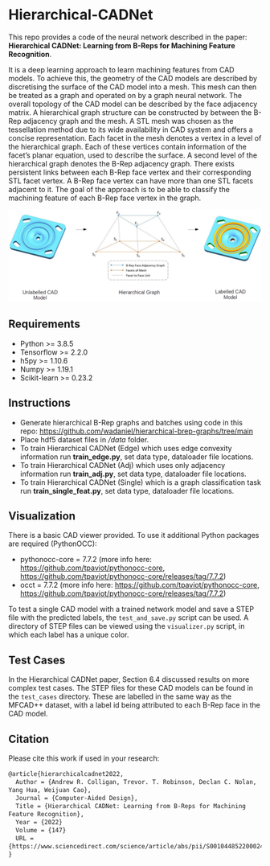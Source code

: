 # Hierarchical-CADNet
This repo provides a code of the neural network described in the paper:
**Hierarchical CADNet: Learning from B-Reps for Machining Feature Recognition**.

It is a deep learning approach to learn machining features from CAD models. To achieve this, the geometry of the CAD models are described by discretising the surface of the CAD model into a mesh. This mesh can then be treated as a graph and operated on by a graph neural network. The overall topology of the CAD model can be described by the face adjacency matrix. A hierarchical graph structure can be constructed by between the B-Rep adjacency graph and the mesh. A STL mesh was chosen as the tessellation method due to its wide availability in CAD system and offers a concise representation. Each facet in the mesh denotes a vertex in a level of the hierarchical graph. Each of these vertices contain information of the facet’s planar equation, used to describe the surface. A second level of the hierarchical graph denotes the B-Rep adjacency graph. There exists persistent links between each B-Rep face vertex and their corresponding STL facet vertex. A B-Rep face vertex can have more than one STL facets adjacent to it. The goal of the approach is to be able to classify the machining feature of each B-Rep face vertex in the graph.

![](imgs/hierarchical_graph_structure.png)

## Requirements
- Python >= 3.8.5
- Tensorflow >= 2.2.0
- h5py >= 1.10.6
- Numpy >= 1.19.1
- Scikit-learn >= 0.23.2

## Instructions
- Generate hierarchical B-Rep graphs and batches using code in this repo: https://github.com/wadaniel/hierarchical-brep-graphs/tree/main
- Place hdf5 dataset files in */data* folder.
- To train Hierarchical CADNet (Edge) which uses edge convexity information run **train_edge.py**, set data type, dataloader file locations.
- To train Hierarchical CADNet (Adj) which uses only adjacency information run **train_adj.py**, set data type, dataloader file locations.
- To train Hierarchical CADNet (Single) which is a graph classification task run **train_single_feat.py**, set data type, dataloader file locations.

## Visualization
There is a basic CAD viewer provided. To use it additional Python packages are required (PythonOCC):
- pythonocc-core = 7.7.2 (more info here: https://github.com/tpaviot/pythonocc-core, https://github.com/tpaviot/pythonocc-core/releases/tag/7.7.2)
- occt = 7.7.2 (more info here: https://github.com/tpaviot/pythonocc-core, https://github.com/tpaviot/pythonocc-core/releases/tag/7.7.2)

To test a single CAD model with a trained network model and save a STEP file with the predicted labels, the `test_and_save.py` script can be used.
A directory of STEP files can be viewed using the `visualizer.py` script, in which each label has a unique color.

## Test Cases
In the Hierarchical CADNet paper, Section 6.4 discussed results on more complex test cases. The STEP files for these CAD models can be found in the `test_cases` directory. These are labelled in the same way as the MFCAD++ dataset, with a label id being attributed to each B-Rep face in the CAD model.

## Citation
Please cite this work if used in your research:

    @article{hierarchicalcadnet2022,
      Author = {Andrew R. Colligan, Trevor. T. Robinson, Declan C. Nolan, Yang Hua, Weijuan Cao},
      Journal = {Computer-Aided Design},
      Title = {Hierarchical CADNet: Learning from B-Reps for Machining Feature Recognition},
      Year = {2022}
      Volume = {147}
      URL = {https://www.sciencedirect.com/science/article/abs/pii/S0010448522000240}
    }
